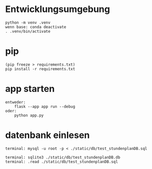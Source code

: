 # Entwicklungsumgebung 
    python -m venv .venv
    wenn base: conda deactivate
    . .venv/bin/activate

# pip 
    (pip freeze > requirements.txt)
    pip install -r requirements.txt

# app starten
    entweder:
        flask --app app run --debug
    oder:
        python app.py

# datenbank einlesen
    terminal: mysql -u root -p < ./static/db/test_stundenplanDB.sql
    
    terminal: sqlite3 ./static/db/test_stundenplanDB.db
    terminal: .read ./static/db/test_stundenplanDB.sql

